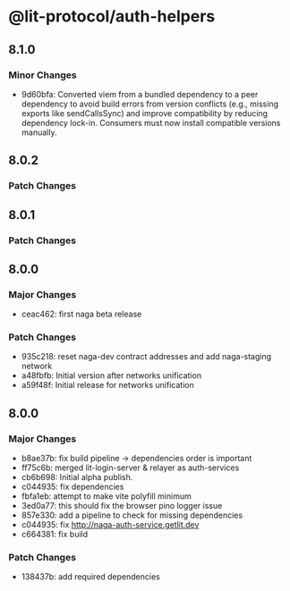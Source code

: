 # @lit-protocol/auth-helpers

## 8.1.0

### Minor Changes

- 9d60bfa: Converted viem from a bundled dependency to a peer dependency to avoid build errors from version conflicts (e.g., missing exports like sendCallsSync) and improve compatibility by reducing dependency lock-in. Consumers must now install compatible versions manually.

## 8.0.2

### Patch Changes

## 8.0.1

### Patch Changes

## 8.0.0

### Major Changes

- ceac462: first naga beta release

### Patch Changes

- 935c218: reset naga-dev contract addresses and add naga-staging network
- a48fbfb: Initial version after networks unification
- a59f48f: Initial release for networks unification

## 8.0.0

### Major Changes

- b8ae37b: fix build pipeline -> dependencies order is important
- ff75c6b: merged lit-login-server & relayer as auth-services
- cb6b698: Initial alpha publish.
- c044935: fix dependencies
- fbfa1eb: attempt to make vite polyfill minimum
- 3ed0a77: this should fix the browser pino logger issue
- 857e330: add a pipeline to check for missing dependencies
- c044935: fix http://naga-auth-service.getlit.dev
- c664381: fix build

### Patch Changes

- 138437b: add required dependencies
